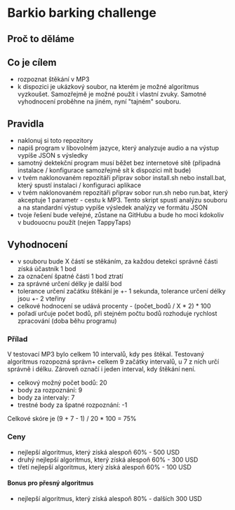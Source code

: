 # Barkio barking challenge
## Proč to děláme

## Co je cílem
- rozpoznat štěkání v MP3
- k dispozici je ukázkový soubor, na kterém je možné algoritmus vyzkoušet. Samozřejmě je možné použít i vlastní zvuky. 
Samotné vyhodnocení proběhne na jiném, nyní "tajném" souboru.

## Pravidla
- naklonuj si toto repozitory
- napiš program v libovolném jazyce, který analyzuje audio a na výstup vypíše JSON s výsledky
- samotný dektekční program musí běžet bez internetové sítě (případná instalace / konfigurace samozřejmě sít k dispozici mít bude)
- v tvém naklonovaném repozitáři připrav sobor install.sh nebo install.bat, který spustí instalaci / konfiguraci aplikace
- v tvém naklonovaném repozitáři připrav sobor run.sh nebo run.bat, který akceptuje 1 parametr - cestu k MP3. Tento skript spustí
analýzu souboru a na standardní výstup vypíše výsledek analýzy ve formátu JSON
- tvoje řešení bude veřejné, zůstane na GitHubu a bude ho moci kdokoliv v budouocnu použít (nejen TappyTaps)

## Vyhodnocení
- v souboru bude X částí se stěkáním, za každou detekci správné části získá účastník 1 bod
- za označení špatné části 1 bod ztratí
- za správné určení délky je další bod
- tolerance určení začátku štěkání je +- 1 sekunda, tolerance určení délky jsou +-  2 vteřiny
- celkové hodnocení se udává procenty - (počet_bodů / X * 2) * 100
- pořadí určuje počet bodů, při stejném počtu bodů rozhoduje rychlost zpracování (doba běhu programu)

### Přílad
V testovací MP3 bylo celkem 10 intervalů, kdy pes štěkal. Testovaný algoritmus rozopozná správn+ celkem 9 začátky intervalů, 
u 7 z ních určí správně i délku. Zároveň označí i jeden interval, kdy štěkání není.
- celkový možný počet bodů: 20
- body za rozpoznání: 9
- body za intervaly: 7
- trestné body za špatné rozpoznání: -1

Celkové skóre je (9 + 7 - 1) / 20 * 100 = 75%

### Ceny
- nejlepší algoritmus, který získá alespoň 60% - 500 USD
- druhý nejlepší algoritmus, který získá alespoň 60% - 300 USD
- třetí nejlepší algoritmus, který získá alespoň 60% - 100 USD
#### Bonus pro přesný algoritmus
- nejlepší algoritmus, který získá alespoň 80% - dalších 300 USD
